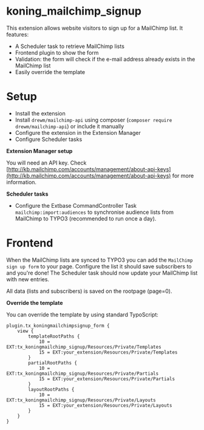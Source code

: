 # koning_mailchimp_signup

This extension allows website visitors to sign up for a MailChimp list. It features:

- A Scheduler task to retrieve MailChimp lists
- Frontend plugin to show the form
- Validation: the form will check if the e-mail address already exists in the MailChimp list
- Easily override the template

# Setup

- Install the extension
- Install ``drewm/mailchimp-api`` using composer (``composer require drewm/mailchimp-api``) or include it manually
- Configure the extension in the Extension Manager
- Configure Scheduler tasks

**Extension Manager setup**

You will need an API key. Check [http://kb.mailchimp.com/accounts/management/about-api-keys](http://kb.mailchimp.com/accounts/management/about-api-keys) for more information.

**Scheduler tasks**

- Configure the Extbase CommandController Task ``mailchimp:import:audiences`` to synchronise audience lists from MailChimp to TYPO3 (recommended to run once a day).

# Frontend

When the MailChimp lists are synced to TYPO3 you can add the ``MailChimp sign up form`` to your page. Configure the list it should save subscribers to and you're done! The Scheduler task should now update your MailChimp list with new entries.

All data (lists and subscribers) is saved on the rootpage (page=0).

**Override the template**

You can override the template by using standard TypoScript:

    plugin.tx_koningmailchimpsignup_form {
        view {
            templateRootPaths {
                10 = EXT:tx_koningmailchimp_signup/Resources/Private/Templates
                15 = EXT:your_extension/Resources/Private/Templates
            }
            partialRootPaths {
                10 = EXT:tx_koningmailchimp_signup/Resources/Private/Partials
                15 = EXT:your_extension/Resources/Private/Partials
            }
            layoutRootPaths {
                10 = EXT:tx_koningmailchimp_signup/Resources/Private/Layouts
                15 = EXT:your_extension/Resources/Private/Layouts
            }
        }
    }
